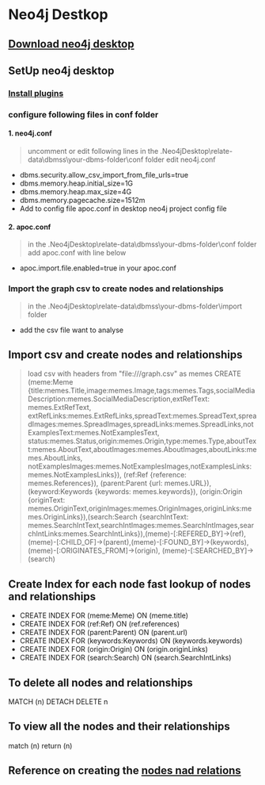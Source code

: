 # Neo4j Destkop 
## [Download neo4j desktop](https://neo4j.com/download/)
## SetUp neo4j desktop
### [Install plugins](https://medium.com/neo4j/explore-new-worlds-adding-plugins-to-neo4j-26e6a8e5d37e)
### configure following files in conf folder
#### 1. neo4j.conf
> uncomment or edit following lines in the .Neo4jDesktop\relate-data\dbmss\your-dbms-folder\conf folder edit neo4j.conf
* dbms.security.allow_csv_import_from_file_urls=true
* dbms.memory.heap.initial_size=1G
* dbms.memory.heap.max_size=4G
* dbms.memory.pagecache.size=1512m
* Add to config file apoc.conf in desktop neo4j project config file

#### 2. apoc.conf
> in the .Neo4jDesktop\relate-data\dbmss\your-dbms-folder\conf folder add apoc.conf with line below
* apoc.import.file.enabled=true in your apoc.conf

### Import the graph csv to create nodes and relationships
> in the .Neo4jDesktop\relate-data\dbmss\your-dbms-folder\import folder 
* add the csv file want to analyse

## Import csv and create nodes and relationships
> load csv with headers from "file:///graph.csv" as memes CREATE (meme:Meme {title:memes.Title,image:memes.Image,tags:memes.Tags,socialMediaDescription:memes.SocialMediaDescription,extRefText: memes.ExtRefText, extRefLinks:memes.ExtRefLinks,spreadText:memes.SpreadText,spreadImages:memes.SpreadImages,spreadLinks:memes.SpreadLinks,notExamplesText:memes.NotExamplesText, status:memes.Status,origin:memes.Origin,type:memes.Type,aboutText:memes.AboutText,aboutImages:memes.AboutImages,aboutLinks:memes.AboutLinks, notExamplesImages:memes.NotExamplesImages,notExamplesLinks:memes.NotExamplesLinks}), (ref:Ref {reference: memes.References}), (parent:Parent {url: memes.URL}),(keyword:Keywords {keywords: memes.keywords}), (origin:Origin {originText: memes.OriginText,originImages:memes.OriginImages,originLinks:memes.OriginLinks}),(search:Search {searchIntText: memes.SearchIntText,searchIntImages:memes.SearchIntImages,searchIntLinks:memes.SearchIntLinks}),(meme)-[:REFERED_BY]->(ref),(meme)-[:CHILD_OF]->(parent),(meme)-[:FOUND_BY]->(keywords), (meme)-[:ORIGINATES_FROM]->(origin), (meme)-[:SEARCHED_BY]->(search)

## Create Index for each node fast lookup of nodes and relationships
* CREATE INDEX FOR (meme:Meme) ON (meme.title)
* CREATE INDEX FOR (ref:Ref) ON (ref.references)
* CREATE INDEX FOR (parent:Parent) ON (parent.url)
* CREATE INDEX FOR (keywords:Keywords) ON (keywords.keywords)
* CREATE INDEX FOR  (origin:Origin) ON (origin.originLinks)
* CREATE INDEX FOR  (search:Search) ON (search.SearchIntLinks)

## To delete all nodes and relationships
MATCH (n)
DETACH DELETE n

## To view all the nodes and their relationships
match (n) return (n)

## Reference on creating the [nodes nad relations](https://www.youtube.com/watch?v=1U6iUTV_Dco)

